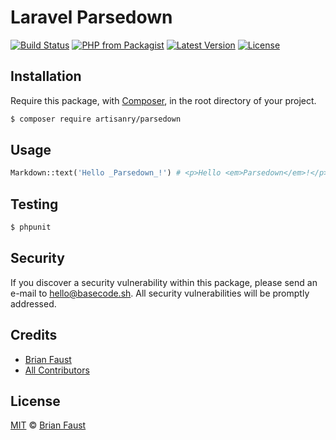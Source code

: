 # Laravel Parsedown

[![Build Status](https://img.shields.io/travis/artisanry/Parsedown/master.svg?style=flat-square)](https://travis-ci.org/artisanry/Parsedown)
[![PHP from Packagist](https://img.shields.io/packagist/php-v/artisanry/parsedown.svg?style=flat-square)]()
[![Latest Version](https://img.shields.io/github/release/artisanry/Parsedown.svg?style=flat-square)](https://github.com/artisanry/Parsedown/releases)
[![License](https://img.shields.io/packagist/l/artisanry/Parsedown.svg?style=flat-square)](https://packagist.org/packages/artisanry/Parsedown)

## Installation

Require this package, with [Composer](https://getcomposer.org/), in the root directory of your project.

``` bash
$ composer require artisanry/parsedown
```

## Usage

``` php
Markdown::text('Hello _Parsedown_!') # <p>Hello <em>Parsedown</em>!</p>
```

## Testing

``` bash
$ phpunit
```

## Security

If you discover a security vulnerability within this package, please send an e-mail to hello@basecode.sh. All security vulnerabilities will be promptly addressed.

## Credits

- [Brian Faust](https://github.com/faustbrian)
- [All Contributors](../../contributors)

## License

[MIT](LICENSE) © [Brian Faust](https://basecode.sh)
